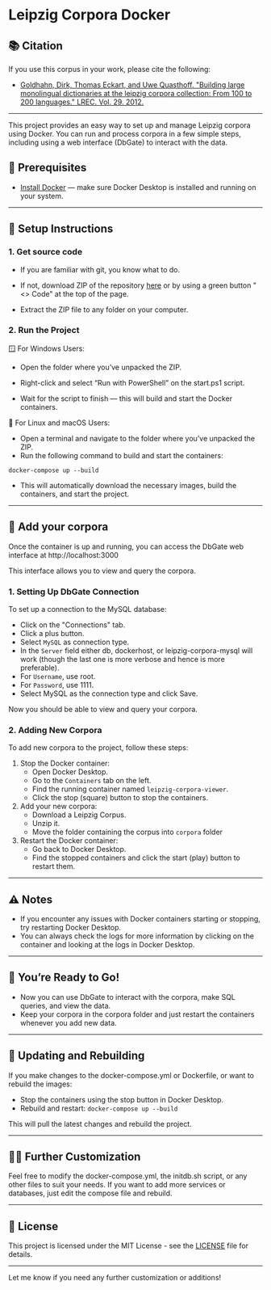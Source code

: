 # Leipzig Corpora Docker

## 📚 Citation

If you use this corpus in your work, please cite the following:
* [Goldhahn, Dirk, Thomas Eckart, and Uwe Quasthoff. "Building large monolingual dictionaries at the leipzig corpora collection: From 100 to 200 languages." LREC. Vol. 29. 2012.](http://www.lrec-conf.org/proceedings/lrec2012/pdf/327_Paper.pdf)

---

This project provides an easy way to set up and manage Leipzig corpora using Docker. You can run and process corpora in a few simple steps, including using a web interface (DbGate) to interact with the data.

## 🔧 Prerequisites
* [Install Docker](https://www.docker.com) — make sure Docker Desktop is installed and running on your system.

---

## 🚀 Setup Instructions

### 1. Get source code

* If you are familiar with git, you know what to do.
  
* If not, download ZIP of the repository [here](https://github.com/bananaofhappiness/leipzig-corpora-viewer/archive/refs/heads/main.zip) or by using a green button "<> Code" at the top of the page.
	
* Extract the ZIP file to any folder on your computer.

### 2. Run the Project

🪟 For Windows Users:

* Open the folder where you’ve unpacked the ZIP.
    
* Right-click and select “Run with PowerShell” on the start.ps1 script.
    
* Wait for the script to finish — this will build and start the Docker containers.

🐧 For Linux and macOS Users:
* Open a terminal and navigate to the folder where you’ve unpacked the ZIP.
* Run the following command to build and start the containers:

`docker-compose up --build`

* This will automatically download the necessary images, build the containers, and start the project.

---

## 📒 Add your corpora

Once the container is up and running, you can access the DbGate web interface at http://localhost:3000

This interface allows you to view and query the corpora.

### 1. Setting Up DbGate Connection
To set up a connection to the MySQL database:
* Click on the "Connections" tab.
* Click a plus button.
* Select `MySQL` as connection type.
* In the `Server` field either db, dockerhost, or leipzig-corpora-mysql will work (though the last one is more verbose and hence is more preferable).
* For `Username`, use root.
* For `Password`, use 1111.
* Select MySQL as the connection type and click Save.

Now you should be able to view and query your corpora.

### 2. Adding New Corpora

To add new corpora to the project, follow these steps:
1. Stop the Docker container:
    * Open Docker Desktop.
    * Go to the `Containers` tab on the left.
    * Find the running container named `leipzig-corpora-viewer`.
    * Click the stop (square) button to stop the containers.
2. Add your new corpora:
   * Download a Leipzig Corpus.
   * Unzip it.
   * Move the folder containing the corpus into `corpora` folder
3. Restart the Docker container:
   * Go back to Docker Desktop.
   * Find the stopped containers and click the start (play) button to restart them.

---

## ⚠️ Notes
* If you encounter any issues with Docker containers starting or stopping, try restarting Docker Desktop.
* You can always check the logs for more information by clicking on the container and looking at the logs in Docker Desktop.

---

## 🎉 You’re Ready to Go!
* Now you can use DbGate to interact with the corpora, make SQL queries, and view the data.
* Keep your corpora in the corpora folder and just restart the containers whenever you add new data.

---

## 🔄 Updating and Rebuilding

If you make changes to the docker-compose.yml or Dockerfile, or want to rebuild the images:
* Stop the containers using the stop button in Docker Desktop.
* Rebuild and restart: `docker-compose up --build`

This will pull the latest changes and rebuild the project.

---

## 🧑‍💻 Further Customization

Feel free to modify the docker-compose.yml, the initdb.sh script, or any other files to suit your needs. If you want to add more services or databases, just edit the compose file and rebuild.

---

## 📜 License

This project is licensed under the MIT License - see the [LICENSE](https://github.com/bananaofhappiness/leipzig-corpora-viewer/blob/main/LICENSE) file for details.

---

Let me know if you need any further customization or additions!
